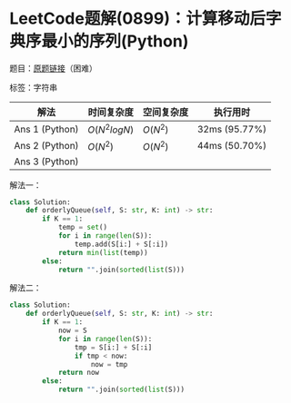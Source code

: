 # LeetCode题解(0899)：计算移动后字典序最小的序列(Python)

题目：[原题链接](https://leetcode-cn.com/problems/orderly-queue/)（困难）

标签：字符串

| 解法           | 时间复杂度   | 空间复杂度 | 执行用时      |
| -------------- | ------------ | ---------- | ------------- |
| Ans 1 (Python) | $O(N^2logN)$ | $O(N^2)$   | 32ms (95.77%) |
| Ans 2 (Python) | $O(N^2)$     | $O(N^2)$   | 44ms (50.70%) |
| Ans 3 (Python) |              |            |               |

解法一：

```python
class Solution:
    def orderlyQueue(self, S: str, K: int) -> str:
        if K == 1:
            temp = set()
            for i in range(len(S)):
                temp.add(S[i:] + S[:i])
            return min(list(temp))
        else:
            return "".join(sorted(list(S)))
```

解法二：

```python
class Solution:
    def orderlyQueue(self, S: str, K: int) -> str:
        if K == 1:
            now = S
            for i in range(len(S)):
                tmp = S[i:] + S[:i]
                if tmp < now:
                    now = tmp
            return now
        else:
            return "".join(sorted(list(S)))
```